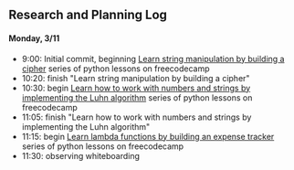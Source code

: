 ## Research and Planning Log

#### Monday, 3/11
* 9:00: Initial commit, beginning [Learn string manipulation by building a cipher](https://www.freecodecamp.org/learn/scientific-computing-with-python/) series of python lessons on freecodecamp
* 10:20: finish "Learn string manipulation by building a cipher"
* 10:30: begin [Learn how to work with numbers and strings by implementing the Luhn algorithm](https://www.freecodecamp.org/learn/scientific-computing-with-python/learn-how-to-work-with-numbers-and-strings-by-implementing-the-luhn-algorithm/step-1) series of python lessons on freecodecamp
* 11:05: finish "Learn how to work with numbers and strings by implementing the Luhn algorithm"
* 11:15: begin [Learn lambda functions by building an expense tracker](https://www.freecodecamp.org/learn/scientific-computing-with-python/learn-lambda-functions-by-building-an-expense-tracker/step-1) series of python lessons on freecodecamp
* 11:30: observing whiteboarding